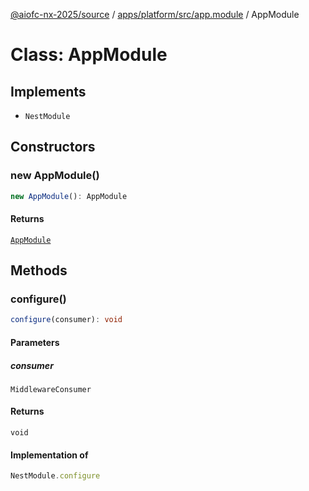 [@aiofc-nx-2025/source](../../../../../index.md) / [apps/platform/src/app.module](../index.md) / AppModule

# Class: AppModule

## Implements

- `NestModule`

## Constructors

### new AppModule()

```ts
new AppModule(): AppModule
```

#### Returns

[`AppModule`](AppModule.md)

## Methods

### configure()

```ts
configure(consumer): void
```

#### Parameters

##### consumer

`MiddlewareConsumer`

#### Returns

`void`

#### Implementation of

```ts
NestModule.configure
```
